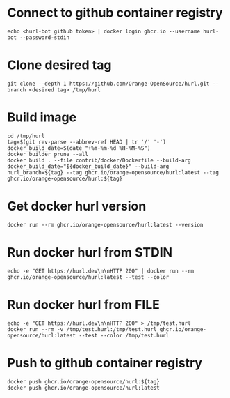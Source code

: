# Connect to github container registry

```
echo <hurl-bot github token> | docker login ghcr.io --username hurl-bot --password-stdin
```
# Clone desired tag

```
git clone --depth 1 https://github.com/Orange-OpenSource/hurl.git --branch <desired tag> /tmp/hurl
```

# Build image

```
cd /tmp/hurl
tag=$(git rev-parse --abbrev-ref HEAD | tr '/' '-')
docker_build_date=$(date "+%Y-%m-%d %H-%M-%S")
docker builder prune --all
docker build . --file contrib/docker/Dockerfile --build-arg docker_build_date="${docker_build_date}" --build-arg hurl_branch=${tag} --tag ghcr.io/orange-opensource/hurl:latest --tag ghcr.io/orange-opensource/hurl:${tag}
```

# Get docker hurl version

```
docker run --rm ghcr.io/orange-opensource/hurl:latest --version
```

# Run docker hurl from STDIN

```
echo -e "GET https://hurl.dev\n\nHTTP 200" | docker run --rm ghcr.io/orange-opensource/hurl:latest --test --color
```

# Run docker hurl from FILE

```
echo -e "GET https://hurl.dev\n\nHTTP 200" > /tmp/test.hurl
docker run --rm -v /tmp/test.hurl:/tmp/test.hurl ghcr.io/orange-opensource/hurl:latest --test --color /tmp/test.hurl
```

# Push to github container registry

```
docker push ghcr.io/orange-opensource/hurl:${tag}
docker push ghcr.io/orange-opensource/hurl:latest
```
